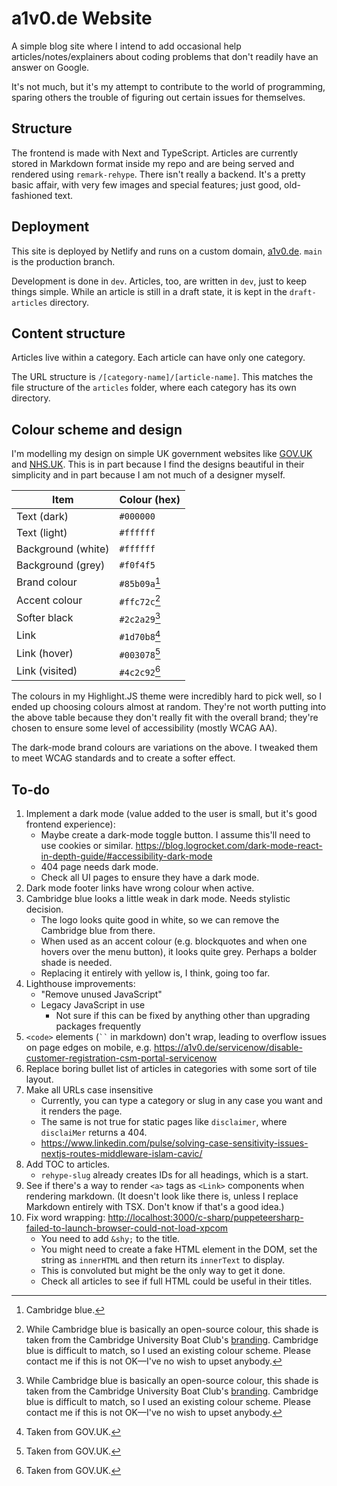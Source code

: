 # a1v0.de Website

A simple blog site where I intend to add occasional help articles/notes/explainers about coding problems that don't readily have an answer on Google.

It's not much, but it's my attempt to contribute to the world of programming, sparing others the trouble of figuring out certain issues for themselves.

## Structure

The frontend is made with Next and TypeScript. Articles are currently stored in Markdown format inside my repo and are being served and rendered using `remark-rehype`. There isn't really a backend. It's a pretty basic affair, with very few images and special features; just good, old-fashioned text.

## Deployment

This site is deployed by Netlify and runs on a custom domain, [a1v0.de](https://a1v0.de). `main` is the production branch.

Development is done in `dev`. Articles, too, are written in `dev`, just to keep things simple. While an article is still in a draft state, it is kept in the `draft-articles` directory.

## Content structure

Articles live within a category. Each article can have only one category.

The URL structure is `/[category-name]/[article-name]`. This matches the file structure of the `articles` folder, where each category has its own directory.

## Colour scheme and design

I'm modelling my design on simple UK government websites like [GOV.UK](https://www.gov.uk/) and [NHS.UK](https://www.nhs.uk/). This is in part because I find the designs beautiful in their simplicity and in part because I am not much of a designer myself.

| **Item**           | **Colour (hex)** |
| ------------------ | ---------------- |
| Text (dark)        | `#000000`        |
| Text (light)       | `#ffffff`        |
| Background (white) | `#ffffff`        |
| Background (grey)  | `#f0f4f5`        |
| Brand colour       | `#85b09a`[^1]    |
| Accent colour      | `#ffc72c`[^2]    |
| Softer black       | `#2c2a29`[^2]    |
| Link               | `#1d70b8`[^3]    |
| Link (hover)       | `#003078`[^3]    |
| Link (visited)     | `#4c2c92`[^3]    |

The colours in my Highlight.JS theme were incredibly hard to pick well, so I ended up choosing colours almost at random. They're not worth putting into the above table because they don't really fit with the overall brand; they're chosen to ensure some level of accessibility (mostly WCAG AA).

The dark-mode brand colours are variations on the above. I tweaked them to meet WCAG standards and to create a softer effect.

[^1]: Cambridge blue.
[^2]: While Cambridge blue is basically an open-source colour, this shade is taken from the Cambridge University Boat Club's [branding](https://cubc.org.uk/wp-content/uploads/2024/01/CUBC-BRAND-GUIDE-01112020.pdf). Cambridge blue is difficult to match, so I used an existing colour scheme. Please contact me if this is not OK&mdash;I've no wish to upset anybody.
[^3]: Taken from GOV.UK.

## To-do

1. Implement a dark mode (value added to the user is small, but it's good frontend experience):
     - Maybe create a dark-mode toggle button. I assume this'll need to use cookies or similar. <https://blog.logrocket.com/dark-mode-react-in-depth-guide/#accessibility-dark-mode>
     - 404 page needs dark mode.
     - Check all UI pages to ensure they have a dark mode.
2. Dark mode footer links have wrong colour when active.
3. Cambridge blue looks a little weak in dark mode. Needs stylistic decision.
    - The logo looks quite good in white, so we can remove the Cambridge blue from there.
    - When used as an accent colour (e.g. blockquotes and when one hovers over the menu button), it looks quite grey. Perhaps a bolder shade is needed.
    - Replacing it entirely with yellow is, I think, going too far.
4. Lighthouse improvements:
     - "Remove unused JavaScript"
     - Legacy JavaScript in use
       - Not sure if this can be fixed by anything other than upgrading packages frequently
5. `<code>` elements (` `` ` in markdown) don't wrap, leading to overflow issues on page edges on mobile, e.g. <https://a1v0.de/servicenow/disable-customer-registration-csm-portal-servicenow>
6. Replace boring bullet list of articles in categories with some sort of tile layout.
7. Make all URLs case insensitive
     - Currently, you can type a category or slug in any case you want and it renders the page.
     - The same is not true for static pages like `disclaimer`, where `disclaiMer` returns a 404.
     - <https://www.linkedin.com/pulse/solving-case-sensitivity-issues-nextjs-routes-middleware-islam-cavic/>
8. Add TOC to articles.
    - `rehype-slug` already creates IDs for all headings, which is a start.
9. See if there's a way to render `<a>` tags as `<Link>` components when rendering markdown. (It doesn't look like there is, unless I replace Markdown entirely with TSX. Don't know if that's a good idea.)
10. Fix word wrapping: <http://localhost:3000/c-sharp/puppeteersharp-failed-to-launch-browser-could-not-load-xpcom>
    - You need to add `&shy;` to the title.
    - You might need to create a fake HTML element in the DOM, set the string as `innerHTML` and then return its `innerText` to display.
    - This is convoluted but might be the only way to get it done.
    - Check all articles to see if full HTML could be useful in their titles.

